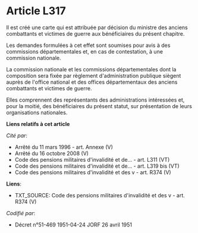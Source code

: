 # Article L317

Il est créé une carte qui est attribuée par décision du ministre des anciens combattants et victimes de guerre aux
bénéficiaires du présent chapitre.

Les demandes formulées à cet effet sont soumises pour avis à des commissions départementales et, en cas de contestation, à
une commission nationale.

La commission nationale et les commissions départementales dont la composition sera fixée par règlement d'administration
publique siègent auprès de l'office national et des offices départementaux des anciens combattants et victimes de guerre.

Elles comprennent des représentants des administrations intéressées et, pour la moitié, des bénéficiaires du présent statut,
sur présentation de leurs organisations nationales.

**Liens relatifs à cet article**

_Cité par_:

  - Arrêté du 11 mars 1996 - art. Annexe (V)
  - Arrêté du 16 octobre 2008 (V)
  - Code des pensions militaires d'invalidité et de... - art. L311 (VT)
  - Code des pensions militaires d'invalidité et de... - art. L319 bis (VT)
  - Code des pensions militaires d'invalidité et des v - art. R374 (V)

**Liens**:

  - TXT_SOURCE: Code des pensions militaires d'invalidité et des v - art. R374 (V)

_Codifié par_:

  - Décret n°51-469 1951-04-24 JORF 26 avril 1951
